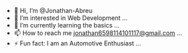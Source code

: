 - 👋 Hi, I’m @Jonathan-Abreu
- 👀 I’m interested in Web Development ...
- 🌱 I’m currently learning the basics ...
- 📫 How to reach me jonathan6598114101117@gmail.com
 ...
- ⚡ Fun fact: I am an Automotive Enthusiast ...

<!---
Jonathan-Abreu/Jonathan-Abreu is a ✨ special ✨ repository because its `README.md` (this file) appears on your GitHub profile.
You can click the Preview link to take a look at your changes.
--->
